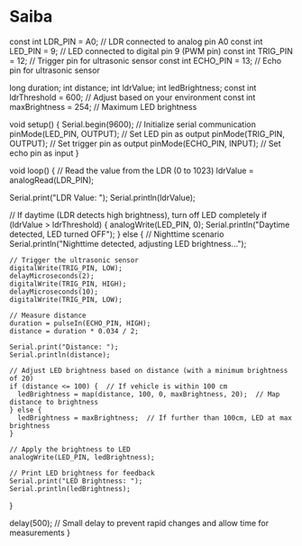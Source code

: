# Saiba

const int LDR_PIN = A0;    // LDR connected to analog pin A0
const int LED_PIN = 9;     // LED connected to digital pin 9 (PWM pin)
const int TRIG_PIN = 12;   // Trigger pin for ultrasonic sensor
const int ECHO_PIN = 13;   // Echo pin for ultrasonic sensor

long duration;
int distance;
int ldrValue;
int ledBrightness;
const int ldrThreshold = 600;  // Adjust based on your environment
const int maxBrightness = 254; // Maximum LED brightness

void setup() {
  Serial.begin(9600);  // Initialize serial communication
  pinMode(LED_PIN, OUTPUT);  // Set LED pin as output
  pinMode(TRIG_PIN, OUTPUT); // Set trigger pin as output
  pinMode(ECHO_PIN, INPUT);  // Set echo pin as input
}

void loop() {
  // Read the value from the LDR (0 to 1023)
  ldrValue = analogRead(LDR_PIN);
  
  Serial.print("LDR Value: ");
  Serial.println(ldrValue);
  
  // If daytime (LDR detects high brightness), turn off LED completely
  if (ldrValue > ldrThreshold) {
    analogWrite(LED_PIN, 0);
    Serial.println("Daytime detected, LED turned OFF");
  } 
  else {  // Nighttime scenario
    Serial.println("Nighttime detected, adjusting LED brightness...");
    
    // Trigger the ultrasonic sensor
    digitalWrite(TRIG_PIN, LOW);
    delayMicroseconds(2);
    digitalWrite(TRIG_PIN, HIGH);
    delayMicroseconds(10);
    digitalWrite(TRIG_PIN, LOW);
  
    // Measure distance
    duration = pulseIn(ECHO_PIN, HIGH);
    distance = duration * 0.034 / 2;
  
    Serial.print("Distance: ");
    Serial.println(distance);
    
    // Adjust LED brightness based on distance (with a minimum brightness of 20)
    if (distance <= 100) {  // If vehicle is within 100 cm
      ledBrightness = map(distance, 100, 0, maxBrightness, 20);  // Map distance to brightness
    } else {
      ledBrightness = maxBrightness;  // If further than 100cm, LED at max brightness
    }
    
    // Apply the brightness to LED
    analogWrite(LED_PIN, ledBrightness);
    
    // Print LED brightness for feedback
    Serial.print("LED Brightness: ");
    Serial.println(ledBrightness);
  }

  delay(500);  // Small delay to prevent rapid changes and allow time for measurements
}

